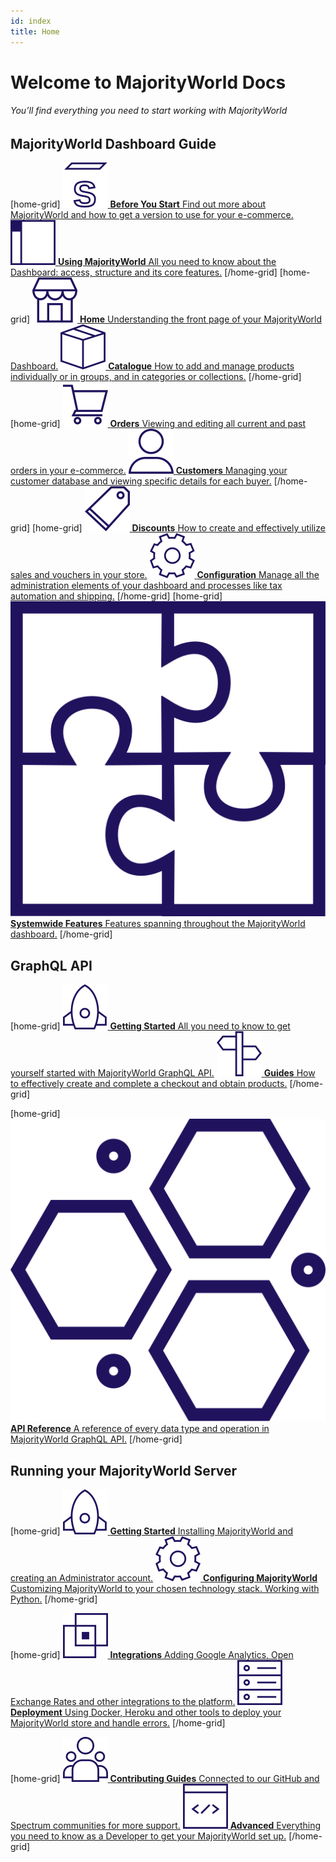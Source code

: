 ```yaml
---
id: index
title: Home
---
```


# Welcome to **MajorityWorld Docs**
###### You’ll find everything you need to start working with MajorityWorld

## MajorityWorld Dashboard Guide

[home-grid]
[![](assets/icons/getting-started.svg) **Before You Start** Find out more about MajorityWorld and how to get a version to use for your e-commerce.](dashboard/before-you-start.md)
[![](assets/icons/using-saleor.svg) **Using MajorityWorld** All you need to know about the Dashboard: access, structure and its core features.](dashboard/using-saleor.md)
[/home-grid]
[home-grid]
[![](assets/icons/storefront.svg) **Home** Understanding the front page of your MajorityWorld Dashboard.](dashboard/home.md)
[![](assets/icons/catalogue.svg) **Catalogue** How to add and manage products individually or in groups, and in categories or collections.](dashboard/catalog/intro.md)
[/home-grid]
[home-grid]
[![](assets/icons/orders.svg) **Orders** Viewing and editing all current and past orders in your e-commerce.](dashboard/orders.md)
[![](assets/icons/customers.svg) **Customers** Managing your customer database and viewing specific details for each buyer.](dashboard/customers.md)
[/home-grid]
[home-grid]
[![](assets/icons/discounts.svg) **Discounts** How to create and effectively utilize sales and vouchers in your store.](dashboard/discounts/sales.md)
[![](assets/icons/configure.svg) **Configuration** Manage all the administration elements of your dashboard and processes like tax automation and shipping.](dashboard/configuration/intro.md)
[/home-grid]
[home-grid]
[![](assets/icons/system-features.svg) **Systemwide Features** Features spanning throughout the MajorityWorld dashboard.](dashboard/systemwide/introduction.md)
[/home-grid]

## GraphQL API

[home-grid]
[![](assets/icons/before-start.svg) **Getting Started** All you need to know to get yourself started with MajorityWorld GraphQL API.](api/intro.md)
[![](assets/icons/guides.svg) **Guides** How to effectively create and complete a checkout and obtain products.](api-process/intro.md)
[/home-grid]

[home-grid]
[![](assets/icons/api-reference.svg) **API Reference** A reference of every data type and operation in MajorityWorld GraphQL API.](api-reference.md)
[/home-grid]


## Running your MajorityWorld Server

[home-grid]
[![](assets/icons/before-start.svg) **Getting Started** Installing MajorityWorld and creating an Administrator account.](getting-started/intro.md)
[![](assets/icons/configure.svg) **Configuring MajorityWorld** Customizing MajorityWorld to your chosen technology stack. Working with Python.](customization/intro.md)
[/home-grid]

[home-grid]
[![](assets/icons/integrations.svg) **Integrations** Adding Google Analytics, Open Exchange Rates and other integrations to the platform.](integrations/intro.md)
[![](assets/icons/deployment.svg) **Deployment** Using Docker, Heroku and other tools to deploy your MajorityWorld store and handle errors.](deployment/intro.md)
[/home-grid]

[home-grid]
[![](assets/icons/contribute.svg) **Contributing Guides** Connected to our GitHub and Spectrum communities for more support.](contributing/intro.md)
[![](assets/icons/advanced.svg) **Advanced** Everything you need to know as a Developer to get  your MajorityWorld set up.](advanced/intro.md)
[/home-grid]


